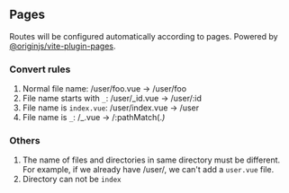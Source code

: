 ## Pages
Routes will be configured automatically according to pages.
Powered by [@originjs/vite-plugin-pages](https://github.com/originjs/origin.js/tree/main/packages/vite-plugin-pages).

### Convert rules
1. Normal file name: /user/foo.vue -> /user/foo
2. File name starts with `_`: /user/_id.vue -> /user/:id
3. File name is `index.vue`: /user/index.vue -> /user
4. File name is `_`: /_.vue -> /:pathMatch(.*)*

### Others
1. The name of files and directories in same directory must be different.
   For example, if we already have /user/, we can't add a `user.vue` file.
2. Directory can not be `index`
